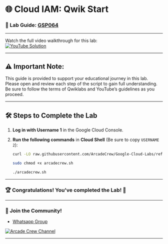 # 🌐 Cloud IAM: Qwik Start
### 📖 Lab Guide: [GSP064](https://www.cloudskillsboost.google/focuses/44159?parent=catalog)

--- 

Watch the full video walkthrough for this lab:  
[![YouTube Solution](https://img.shields.io/badge/YouTube-Watch%20Solution-red?style=flat&logo=youtube)](https://www.youtube.com/watch?v=491L5_ymC_Q)

---
## ⚠️ **Important Note:**
This guide is provided to support your educational journey in this lab. Please open and review each step of the script to gain full understanding. Be sure to follow the terms of Qwiklabs and YouTube’s guidelines as you proceed.

---
## 🛠️ Steps to Complete the Lab

1. **Log in with Username 1** in the Google Cloud Console.

2. **Run the following commands** in **Cloud Shell** (Be sure to copy `USERNAME 2`):

    ```bash
    curl -LO raw.githubusercontent.com/ArcadeCrew/Google-Cloud-Labs/refs/heads/main/Cloud%20IAM%20Qwik%20Start/arcadecrew.sh

    sudo chmod +x arcadecrew.sh

    ./arcadecrew.sh
    ```

---

### 🏆 Congratulations! You've completed the Lab! 🎉

---

### 🤝 Join the Community!

- [Whatsapp Group](https://chat.whatsapp.com/FbVg9NI6Dp4CzfdsYmy0AE)  

[![Arcade Crew Channel](https://img.shields.io/badge/YouTube-Arcade%20Crew-red?style=flat&logo=youtube)](https://www.youtube.com/@Arcade61432)

---
